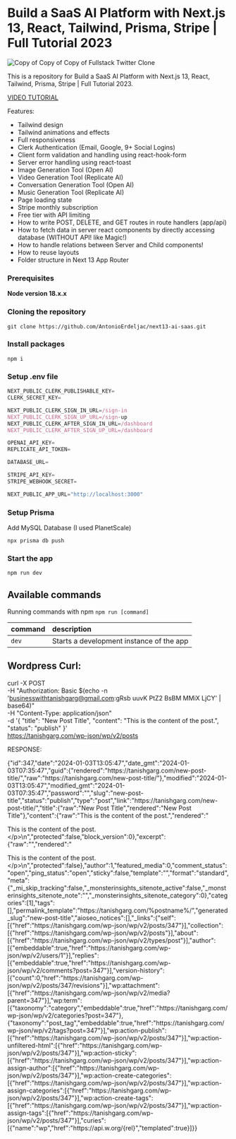 # Build a SaaS AI Platform with Next.js 13, React, Tailwind, Prisma, Stripe | Full Tutorial 2023

![Copy of Copy of Copy of Fullstack Twitter Clone](https://github.com/AntonioErdeljac/next13-ai-saas/assets/23248726/c47e604a-b50b-4eb0-b420-fda20908f522)

This is a repository for Build a SaaS AI Platform with Next.js 13, React, Tailwind, Prisma, Stripe | Full Tutorial 2023.

[VIDEO TUTORIAL](https://www.youtube.com/watch?v=ffJ38dBzrlY)

Features:

- Tailwind design
- Tailwind animations and effects
- Full responsiveness
- Clerk Authentication (Email, Google, 9+ Social Logins)
- Client form validation and handling using react-hook-form
- Server error handling using react-toast
- Image Generation Tool (Open AI)
- Video Generation Tool (Replicate AI)
- Conversation Generation Tool (Open AI)
- Music Generation Tool (Replicate AI)
- Page loading state
- Stripe monthly subscription
- Free tier with API limiting
- How to write POST, DELETE, and GET routes in route handlers (app/api)
- How to fetch data in server react components by directly accessing database (WITHOUT API! like Magic!)
- How to handle relations between Server and Child components!
- How to reuse layouts
- Folder structure in Next 13 App Router

### Prerequisites

**Node version 18.x.x**

### Cloning the repository

```shell
git clone https://github.com/AntonioErdeljac/next13-ai-saas.git
```

### Install packages

```shell
npm i
```

### Setup .env file

```js
NEXT_PUBLIC_CLERK_PUBLISHABLE_KEY=
CLERK_SECRET_KEY=

NEXT_PUBLIC_CLERK_SIGN_IN_URL=/sign-in
NEXT_PUBLIC_CLERK_SIGN_UP_URL=/sign-up
NEXT_PUBLIC_CLERK_AFTER_SIGN_IN_URL=/dashboard
NEXT_PUBLIC_CLERK_AFTER_SIGN_UP_URL=/dashboard

OPENAI_API_KEY=
REPLICATE_API_TOKEN=

DATABASE_URL=

STRIPE_API_KEY=
STRIPE_WEBHOOK_SECRET=

NEXT_PUBLIC_APP_URL="http://localhost:3000"
```

### Setup Prisma

Add MySQL Database (I used PlanetScale)

```shell
npx prisma db push

```

### Start the app

```shell
npm run dev
```

## Available commands

Running commands with npm `npm run [command]`

| command | description                              |
| :------ | :--------------------------------------- |
| `dev`   | Starts a development instance of the app |

## Wordpress Curl:

curl -X POST \
 -H "Authorization: Basic $(echo -n 'businesswithtanishgarg@gmail.com:gRsb uuvK PtZ2 BsBM MMiX LjCY' | base64)" \
 -H "Content-Type: application/json" \
 -d '{
"title": "New Post Title",
"content": "This is the content of the post.",
"status": "publish"
}' \
 https://tanishgarg.com/wp-json/wp/v2/posts

RESPONSE:

{"id":347,"date":"2024-01-03T13:05:47","date_gmt":"2024-01-03T07:35:47","guid":{"rendered":"https:\/\/tanishgarg.com\/new-post-title\/","raw":"https:\/\/tanishgarg.com\/new-post-title\/"},"modified":"2024-01-03T13:05:47","modified_gmt":"2024-01-03T07:35:47","password":"","slug":"new-post-title","status":"publish","type":"post","link":"https:\/\/tanishgarg.com\/new-post-title\/","title":{"raw":"New Post Title","rendered":"New Post Title"},"content":{"raw":"This is the content of the post.","rendered":"<p>This is the content of the post.<\/p>\n","protected":false,"block_version":0},"excerpt":{"raw":"","rendered":"<p>This is the content of the post.<\/p>\n","protected":false},"author":1,"featured_media":0,"comment_status":"open","ping_status":"open","sticky":false,"template":"","format":"standard","meta":{"\_mi_skip_tracking":false,"\_monsterinsights_sitenote_active":false,"\_monsterinsights_sitenote_note":"","\_monsterinsights_sitenote_category":0},"categories":[1],"tags":[],"permalink_template":"https:\/\/tanishgarg.com\/%postname%\/","generated_slug":"new-post-title","aioseo_notices":[],"\_links":{"self":[{"href":"https:\/\/tanishgarg.com\/wp-json\/wp\/v2\/posts\/347"}],"collection":[{"href":"https:\/\/tanishgarg.com\/wp-json\/wp\/v2\/posts"}],"about":[{"href":"https:\/\/tanishgarg.com\/wp-json\/wp\/v2\/types\/post"}],"author":[{"embeddable":true,"href":"https:\/\/tanishgarg.com\/wp-json\/wp\/v2\/users\/1"}],"replies":[{"embeddable":true,"href":"https:\/\/tanishgarg.com\/wp-json\/wp\/v2\/comments?post=347"}],"version-history":[{"count":0,"href":"https:\/\/tanishgarg.com\/wp-json\/wp\/v2\/posts\/347\/revisions"}],"wp:attachment":[{"href":"https:\/\/tanishgarg.com\/wp-json\/wp\/v2\/media?parent=347"}],"wp:term":[{"taxonomy":"category","embeddable":true,"href":"https:\/\/tanishgarg.com\/wp-json\/wp\/v2\/categories?post=347"},{"taxonomy":"post_tag","embeddable":true,"href":"https:\/\/tanishgarg.com\/wp-json\/wp\/v2\/tags?post=347"}],"wp:action-publish":[{"href":"https:\/\/tanishgarg.com\/wp-json\/wp\/v2\/posts\/347"}],"wp:action-unfiltered-html":[{"href":"https:\/\/tanishgarg.com\/wp-json\/wp\/v2\/posts\/347"}],"wp:action-sticky":[{"href":"https:\/\/tanishgarg.com\/wp-json\/wp\/v2\/posts\/347"}],"wp:action-assign-author":[{"href":"https:\/\/tanishgarg.com\/wp-json\/wp\/v2\/posts\/347"}],"wp:action-create-categories":[{"href":"https:\/\/tanishgarg.com\/wp-json\/wp\/v2\/posts\/347"}],"wp:action-assign-categories":[{"href":"https:\/\/tanishgarg.com\/wp-json\/wp\/v2\/posts\/347"}],"wp:action-create-tags":[{"href":"https:\/\/tanishgarg.com\/wp-json\/wp\/v2\/posts\/347"}],"wp:action-assign-tags":[{"href":"https:\/\/tanishgarg.com\/wp-json\/wp\/v2\/posts\/347"}],"curies":[{"name":"wp","href":"https:\/\/api.w.org\/{rel}","templated":true}]}}
